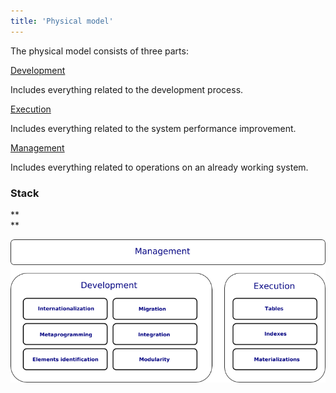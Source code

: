 ```yaml
---
title: 'Physical model'
---
```


The physical model consists of three parts: 

[Development](Development.md)

Includes everything related to the development process.

[Execution](Execution.md)

Includes everything related to the system performance improvement.

[Management](Management.md)

Includes everything related to operations on an already working system.

### Stack

**  
**

![](download/temp/svgout5779100364835964135.png)
